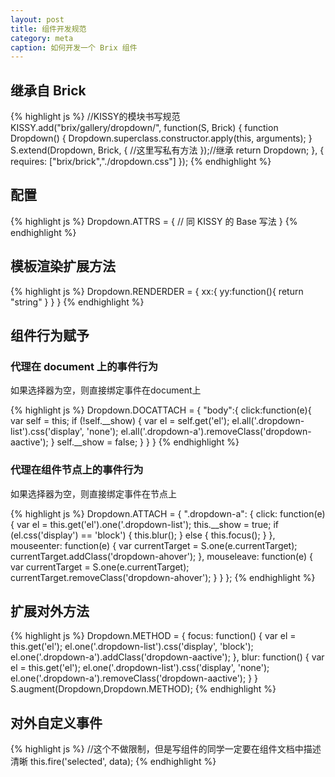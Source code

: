 ```yaml
---
layout: post
title: 组件开发规范
category: meta
caption: 如何开发一个 Brix 组件
---
```


## 继承自 Brick

{% highlight js %}
//KISSY的模块书写规范
KISSY.add("brix/gallery/dropdown/", function(S, Brick) {
    function Dropdown() {
        Dropdown.superclass.constructor.apply(this, arguments);
    }
    S.extend(Dropdown, Brick, {
        //这里写私有方法
        });//继承
    return Dropdown;
}, {
    requires: ["brix/brick","./dropdown.css"]
});
{% endhighlight %}

## 配置

{% highlight js %}
Dropdown.ATTRS = {
    // 同 KISSY 的 Base 写法
}
{% endhighlight %}

## 模板渲染扩展方法

{% highlight js %}
Dropdown.RENDERDER = {
    xx:{
        yy:function(){
            return "string"
        }
    }
}
{% endhighlight %}

## 组件行为赋予

### 代理在 document 上的事件行为

如果选择器为空，则直接绑定事件在document上

{% highlight js %}
Dropdown.DOCATTACH = {
    "body":{
        click:function(e){
            var self = this;
            if (!self.__show) {
                var el = self.get('el');
                el.all('.dropdown-list').css('display', 'none');
                el.all('.dropdown-a').removeClass('dropdown-aactive');
            }
            self.__show = false;
        }
    }
}
{% endhighlight %}

### 代理在组件节点上的事件行为

如果选择器为空，则直接绑定事件在节点上

{% highlight js %}
Dropdown.ATTACH = {
    ".dropdown-a": {
        click: function(e) {
            var el = this.get('el').one('.dropdown-list');
            this.__show = true;
            if (el.css('display') == 'block') {
                this.blur();
            } else {
                this.focus();
            }
        },
        mouseenter: function(e) {
            var currentTarget = S.one(e.currentTarget);
            currentTarget.addClass('dropdown-ahover');
        },
        mouseleave: function(e) {
            var currentTarget = S.one(e.currentTarget);
            currentTarget.removeClass('dropdown-ahover');
        }
    }
};
{% endhighlight %}

## 扩展对外方法

{% highlight js %}
Dropdown.METHOD = {
    focus: function() {
        var el = this.get('el');
        el.one('.dropdown-list').css('display', 'block');
        el.one('.dropdown-a').addClass('dropdown-aactive');
    },
    blur: function() {
        var el = this.get('el');
        el.one('.dropdown-list').css('display', 'none');
        el.one('.dropdown-a').removeClass('dropdown-aactive');
    }
}
S.augment(Dropdown,Dropdown.METHOD);
{% endhighlight %}

## 对外自定义事件

{% highlight js %}
//这个不做限制，但是写组件的同学一定要在组件文档中描述清晰
this.fire('selected', data);
{% endhighlight %}